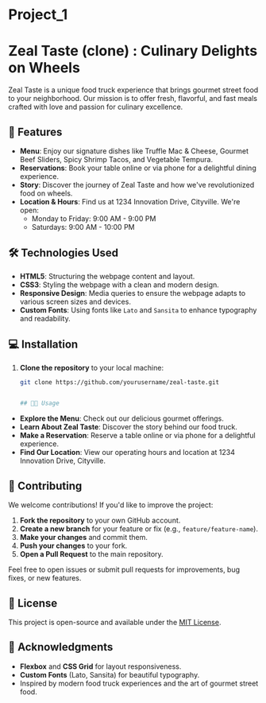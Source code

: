 # Project_1

# Zeal Taste (clone) : Culinary Delights on Wheels

Zeal Taste is a unique food truck experience that brings gourmet street food to your neighborhood. Our mission is to offer fresh, flavorful, and fast meals crafted with love and passion for culinary excellence.

## 🚀 Features

- **Menu**: Enjoy our signature dishes like Truffle Mac & Cheese, Gourmet Beef Sliders, Spicy Shrimp Tacos, and Vegetable Tempura.
- **Reservations**: Book your table online or via phone for a delightful dining experience.
- **Story**: Discover the journey of Zeal Taste and how we've revolutionized food on wheels.
- **Location & Hours**: Find us at 1234 Innovation Drive, Cityville. We're open:
  - Monday to Friday: 9:00 AM - 9:00 PM
  - Saturdays: 9:00 AM - 10:00 PM

## 🛠️ Technologies Used

- **HTML5**: Structuring the webpage content and layout.
- **CSS3**: Styling the webpage with a clean and modern design.
- **Responsive Design**: Media queries to ensure the webpage adapts to various screen sizes and devices.
- **Custom Fonts**: Using fonts like `Lato` and `Sansita` to enhance typography and readability.

## 💻 Installation

1. **Clone the repository** to your local machine:

   ```bash
   git clone https://github.com/yourusername/zeal-taste.git


   ## 🧑‍🍳 Usage

- **Explore the Menu**: Check out our delicious gourmet offerings.
- **Learn About Zeal Taste**: Discover the story behind our food truck.
- **Make a Reservation**: Reserve a table online or via phone for a delightful experience.
- **Find Our Location**: View our operating hours and location at 1234 Innovation Drive, Cityville.

## 🤝 Contributing

We welcome contributions! If you'd like to improve the project:

1. **Fork the repository** to your own GitHub account.
2. **Create a new branch** for your feature or fix (e.g., `feature/feature-name`).
3. **Make your changes** and commit them.
4. **Push your changes** to your fork.
5. **Open a Pull Request** to the main repository.

Feel free to open issues or submit pull requests for improvements, bug fixes, or new features.

## 📝 License

This project is open-source and available under the [MIT License](LICENSE).

## 🔗 Acknowledgments

- **Flexbox** and **CSS Grid** for layout responsiveness.
- **Custom Fonts** (Lato, Sansita) for beautiful typography.
- Inspired by modern food truck experiences and the art of gourmet street food.

